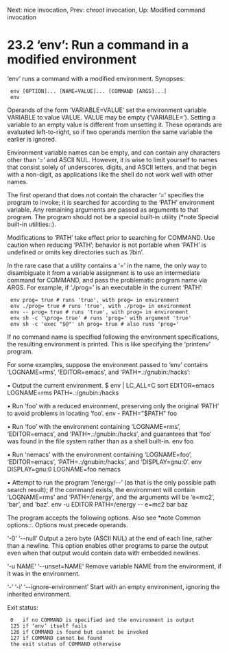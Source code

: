 Next: nice invocation,  Prev: chroot invocation,  Up: Modified command invocation

23.2 ‘env’: Run a command in a modified environment
===================================================

‘env’ runs a command with a modified environment.  Synopses:

     env [OPTION]... [NAME=VALUE]... [COMMAND [ARGS]...]
     env

   Operands of the form ‘VARIABLE=VALUE’ set the environment variable
VARIABLE to value VALUE.  VALUE may be empty (‘VARIABLE=’).  Setting a
variable to an empty value is different from unsetting it.  These
operands are evaluated left-to-right, so if two operands mention the
same variable the earlier is ignored.

   Environment variable names can be empty, and can contain any
characters other than ‘=’ and ASCII NUL. However, it is wise to limit
yourself to names that consist solely of underscores, digits, and ASCII
letters, and that begin with a non-digit, as applications like the shell
do not work well with other names.

   The first operand that does not contain the character ‘=’ specifies
the program to invoke; it is searched for according to the ‘PATH’
environment variable.  Any remaining arguments are passed as arguments
to that program.  The program should not be a special built-in utility
(*note Special built-in utilities::).

   Modifications to ‘PATH’ take effect prior to searching for COMMAND.
Use caution when reducing ‘PATH’; behavior is not portable when ‘PATH’
is undefined or omits key directories such as ‘/bin’.

   In the rare case that a utility contains a ‘=’ in the name, the only
way to disambiguate it from a variable assignment is to use an
intermediate command for COMMAND, and pass the problematic program name
via ARGS.  For example, if ‘./prog=’ is an executable in the current
‘PATH’:

     env prog= true # runs 'true', with prog= in environment
     env ./prog= true # runs 'true', with ./prog= in environment
     env -- prog= true # runs 'true', with prog= in environment
     env sh -c '\prog= true' # runs 'prog=' with argument 'true'
     env sh -c 'exec "$@"' sh prog= true # also runs 'prog='

   If no command name is specified following the environment
specifications, the resulting environment is printed.  This is like
specifying the ‘printenv’ program.

   For some examples, suppose the environment passed to ‘env’ contains
‘LOGNAME=rms’, ‘EDITOR=emacs’, and ‘PATH=.:/gnubin:/hacks’:

   • Output the current environment.
          $ env | LC_ALL=C sort
          EDITOR=emacs
          LOGNAME=rms
          PATH=.:/gnubin:/hacks

   • Run ‘foo’ with a reduced environment, preserving only the original
     ‘PATH’ to avoid problems in locating ‘foo’.
          env - PATH="$PATH" foo

   • Run ‘foo’ with the environment containing ‘LOGNAME=rms’,
     ‘EDITOR=emacs’, and ‘PATH=.:/gnubin:/hacks’, and guarantees that
     ‘foo’ was found in the file system rather than as a shell built-in.
          env foo

   • Run ‘nemacs’ with the environment containing ‘LOGNAME=foo’,
     ‘EDITOR=emacs’, ‘PATH=.:/gnubin:/hacks’, and ‘DISPLAY=gnu:0’.
          env DISPLAY=gnu:0 LOGNAME=foo nemacs

   • Attempt to run the program ‘/energy/--’ (as that is the only
     possible path search result); if the command exists, the
     environment will contain ‘LOGNAME=rms’ and ‘PATH=/energy’, and the
     arguments will be ‘e=mc2’, ‘bar’, and ‘baz’.
          env -u EDITOR PATH=/energy -- e=mc2 bar baz

   The program accepts the following options.  Also see *note Common
options::.  Options must precede operands.

‘-0’
‘--null’
     Output a zero byte (ASCII NUL) at the end of each line, rather than
     a newline.  This option enables other programs to parse the output
     even when that output would contain data with embedded newlines.

‘-u NAME’
‘--unset=NAME’
     Remove variable NAME from the environment, if it was in the
     environment.

‘-’
‘-i’
‘--ignore-environment’
     Start with an empty environment, ignoring the inherited
     environment.

   Exit status:

     0   if no COMMAND is specified and the environment is output
     125 if ‘env’ itself fails
     126 if COMMAND is found but cannot be invoked
     127 if COMMAND cannot be found
     the exit status of COMMAND otherwise

